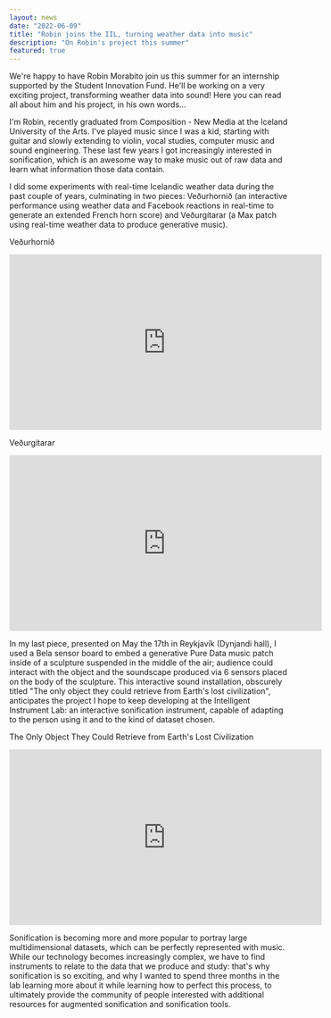 ```yaml
---
layout: news
date: "2022-06-09"
title: "Robin joins the IIL, turning weather data into music"
description: "On Robin's project this summer"
featured: true
---
```


<script>
  import CaptionedImage from "../../components/Images/CaptionedImage.svelte"
</script>

We're happy to have Robin Morabito join us this summer for an internship supported by the Student Innovation Fund. He'll be working on a very exciting project, transforming weather data into sound! Here you can read all about him and his project, in his own words...

<CaptionedImage
  src="news/robin_device.jpeg"
  alt="A young man holding an unusual device. Yellow shelving system in the background."
  caption="Robin Morabito designed an interactive sonification instrument."/>

I'm Robin, recently graduated from Composition - New Media at the Iceland University of the Arts. I've played music since I was a kid, starting with guitar and slowly extending to violin, vocal studies, computer music and sound engineering. These last few years I got increasingly interested in sonification, which is an awesome way to make music out of raw data and learn what information those data contain. 

I did some experiments with real-time Icelandic weather data during the past couple of years, culminating in two pieces: Veðurhornið (an interactive performance using weather data and Facebook reactions in real-time to generate an extended French horn score) and Veðurgítarar (a Max patch using real-time weather data to produce generative music). 

Veðurhornið
<iframe width="560" height="315" src="https://www.youtube.com/embed/B3oXS7LfJ2I" title="YouTube video player" frameborder="0" allow="accelerometer; autoplay; clipboard-write; encrypted-media; gyroscope; picture-in-picture" allowfullscreen></iframe>

Veðurgítarar
<iframe width="560" height="315" src="https://www.youtube.com/embed/vr4iij3tnBw" title="YouTube video player" frameborder="0" allow="accelerometer; autoplay; clipboard-write; encrypted-media; gyroscope; picture-in-picture" allowfullscreen></iframe>


In my last piece, presented on May the 17th in Reykjavík (Dynjandi hall), I used a Bela sensor board to embed a generative Pure Data music patch inside of a sculpture suspended in the middle of the air; audience could interact with the object and the soundscape produced via 6 sensors placed on the body of the sculpture. This interactive sound installation, obscurely titled "The only object they could retrieve from Earth's lost civilization", anticipates the project I hope to keep developing at the Intelligent Instrument Lab: an interactive sonification instrument, capable of adapting to the person using it and to the kind of dataset chosen. 

The Only Object They Could Retrieve from Earth's Lost Civilization
<iframe width="560" height="315" src="https://www.youtube.com/embed/nAro0fELOv8" title="YouTube video player" frameborder="0" allow="accelerometer; autoplay; clipboard-write; encrypted-media; gyroscope; picture-in-picture" allowfullscreen></iframe>


Sonification is becoming more and more popular to portray large multidimensional datasets, which can be perfectly represented with music. While our technology becomes increasingly complex, we have to find instruments to relate to the data that we produce and study: that's why sonification is so exciting, and why I wanted to spend three months in the lab learning more about it while learning how to perfect this process, to ultimately provide the community of people interested with additional resources for augmented sonification and sonification tools.
